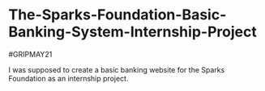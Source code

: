 # The-Sparks-Foundation-Basic-Banking-System-Internship-Project
#GRIPMAY21

I was supposed to create a basic banking website for the Sparks Foundation as an internship project.
